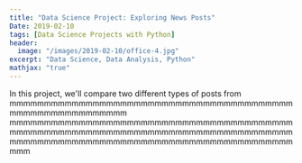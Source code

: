 ```yaml
---
title: "Data Science Project: Exploring News Posts"
Date: 2019-02-10
tags: [Data Science Projects with Python]
header:
  image: "/images/2019-02-10/office-4.jpg"
excerpt: "Data Science, Data Analysis, Python"
mathjax: "true"
---
```


In this project, we'll compare two different types of posts from mmmmmmmmmmmmmmmmmmmmmmmmmmmmmmmmmmmmmmmmmmmmmmmmmmmmmmmmmm
mmmmmmmmmmmmmmmmmmmmmmmmmmmmmmmmmmmmmmmmmmmmmmmmmmmmmmmmmmmmmmmmmmmmmmmmmmmmmmmmmmmmmmmmmmmmmmmmmmmmmmmmmmmmmmmmmmmmmmmmmmmmmm

